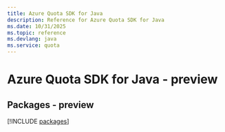 ```yaml
---
title: Azure Quota SDK for Java
description: Reference for Azure Quota SDK for Java
ms.date: 10/31/2025
ms.topic: reference
ms.devlang: java
ms.service: quota
---
```

# Azure Quota SDK for Java - preview
## Packages - preview
[!INCLUDE [packages](quota-index.md)]